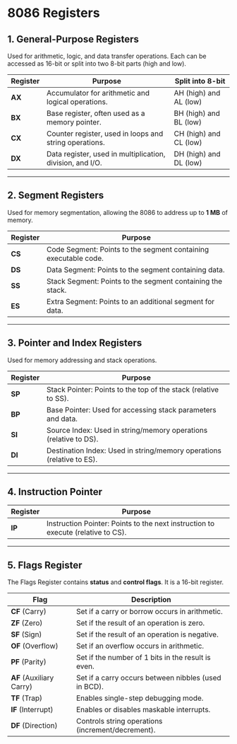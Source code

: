 # 8086 Registers

## 1. General-Purpose Registers
Used for arithmetic, logic, and data transfer operations. Each can be accessed as 16-bit or split into two 8-bit parts (high and low).

| **Register** | **Purpose**                                    | **Split into 8-bit**      |
|--------------|------------------------------------------------|---------------------------|
| **AX**       | Accumulator for arithmetic and logical operations. | AH (high) and AL (low)   |
| **BX**       | Base register, often used as a memory pointer.      | BH (high) and BL (low)   |
| **CX**       | Counter register, used in loops and string operations. | CH (high) and CL (low) |
| **DX**       | Data register, used in multiplication, division, and I/O. | DH (high) and DL (low) |

---

## 2. Segment Registers
Used for memory segmentation, allowing the 8086 to address up to **1 MB** of memory.

| **Register** | **Purpose**                                   |
|--------------|-----------------------------------------------|
| **CS**       | Code Segment: Points to the segment containing executable code. |
| **DS**       | Data Segment: Points to the segment containing data.            |
| **SS**       | Stack Segment: Points to the segment containing the stack.      |
| **ES**       | Extra Segment: Points to an additional segment for data.        |

---

## 3. Pointer and Index Registers
Used for memory addressing and stack operations.

| **Register** | **Purpose**                                   |
|--------------|-----------------------------------------------|
| **SP**       | Stack Pointer: Points to the top of the stack (relative to SS). |
| **BP**       | Base Pointer: Used for accessing stack parameters and data.    |
| **SI**       | Source Index: Used in string/memory operations (relative to DS). |
| **DI**       | Destination Index: Used in string/memory operations (relative to ES). |

---

## 4. Instruction Pointer
| **Register** | **Purpose**                                   |
|--------------|-----------------------------------------------|
| **IP**       | Instruction Pointer: Points to the next instruction to execute (relative to CS). |

---

## 5. Flags Register
The Flags Register contains **status** and **control flags**. It is a 16-bit register.

| **Flag**          | **Description**                                   |
|--------------------|-------------------------------------------------|
| **CF** (Carry)    | Set if a carry or borrow occurs in arithmetic.   |
| **ZF** (Zero)     | Set if the result of an operation is zero.       |
| **SF** (Sign)     | Set if the result of an operation is negative.   |
| **OF** (Overflow) | Set if an overflow occurs in arithmetic.         |
| **PF** (Parity)   | Set if the number of 1 bits in the result is even. |
| **AF** (Auxiliary Carry) | Set if a carry occurs between nibbles (used in BCD). |
| **TF** (Trap)     | Enables single-step debugging mode.              |
| **IF** (Interrupt) | Enables or disables maskable interrupts.        |
| **DF** (Direction) | Controls string operations (increment/decrement). |
